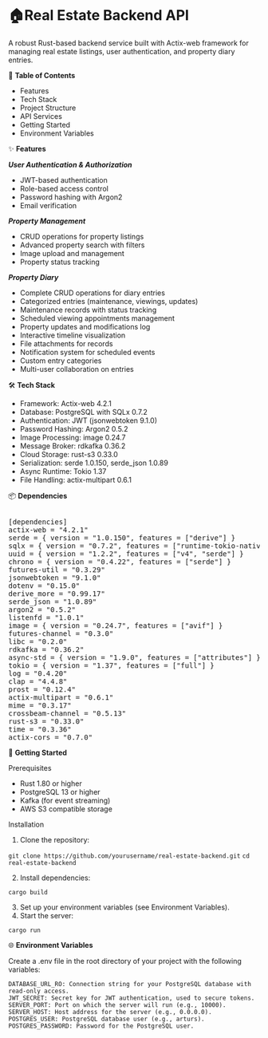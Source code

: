 # 🏠Real Estate Backend API

A robust Rust-based backend service built with Actix-web framework for managing real estate listings, user authentication, and property diary entries.

📑 **Table of Contents**

+ Features
+ Tech Stack
+ Project Structure
+ API Services
+ Getting Started
+ Environment Variables

✨ **Features**

***User Authentication & Authorization***

+ JWT-based authentication
+ Role-based access control
+ Password hashing with Argon2
+ Email verification

***Property Management***

+ CRUD operations for property listings
+ Advanced property search with filters
+ Image upload and management
+ Property status tracking

***Property Diary***

+ Complete CRUD operations for diary entries
+ Categorized entries (maintenance, viewings, updates)
+ Maintenance records with status tracking
+ Scheduled viewing appointments management
+ Property updates and modifications log
+ Interactive timeline visualization
+ File attachments for records
+ Notification system for scheduled events
+ Custom entry categories
+ Multi-user collaboration on entries

🛠 **Tech Stack**

+ Framework: Actix-web 4.2.1
+ Database: PostgreSQL with SQLx 0.7.2
+ Authentication: JWT (jsonwebtoken 9.1.0)
+ Password Hashing: Argon2 0.5.2
+ Image Processing: image 0.24.7
+ Message Broker: rdkafka 0.36.2
+ Cloud Storage: rust-s3 0.33.0
+ Serialization: serde 1.0.150, serde_json 1.0.89
+ Async Runtime: Tokio 1.37
+ File Handling: actix-multipart 0.6.1

📦 **Dependencies**
<pre> 
[dependencies]
actix-web = "4.2.1"
serde = { version = "1.0.150", features = ["derive"] }
sqlx = { version = "0.7.2", features = ["runtime-tokio-native-tls", "postgres", "time", "chrono", "uuid", "bigdecimal"] }
uuid = { version = "1.2.2", features = ["v4", "serde"] }
chrono = { version = "0.4.22", features = ["serde"] }
futures-util = "0.3.29"
jsonwebtoken = "9.1.0"
dotenv = "0.15.0"
derive_more = "0.99.17"
serde_json = "1.0.89"
argon2 = "0.5.2"
listenfd = "1.0.1"
image = { version = "0.24.7", features = ["avif"] }
futures-channel = "0.3.0"
libc = "0.2.0"
rdkafka = "0.36.2"
async-std = { version = "1.9.0", features = ["attributes"] }
tokio = { version = "1.37", features = ["full"] }
log = "0.4.20"
clap = "4.4.8"
prost = "0.12.4"
actix-multipart = "0.6.1"
mime = "0.3.17"
crossbeam-channel = "0.5.13"
rust-s3 = "0.33.0"
time = "0.3.36"
actix-cors = "0.7.0"
</pre> 

🚀 **Getting Started**

Prerequisites

+ Rust 1.80 or higher
+ PostgreSQL 13 or higher
+ Kafka (for event streaming)
+ AWS S3 compatible storage

Installation

1. Clone the repository:

`git clone https://github.com/yourusername/real-estate-backend.git`
`cd real-estate-backend`

2. Install dependencies:

`cargo build`

3. Set up your environment variables (see Environment Variables).
4. Start the server:

`cargo run`

🌐  **Environment Variables**

Create a .env file in the root directory of your project with the following variables:

```
DATABASE_URL_RO: Connection string for your PostgreSQL database with read-only access.
JWT_SECRET: Secret key for JWT authentication, used to secure tokens.
SERVER_PORT: Port on which the server will run (e.g., 10000).
SERVER_HOST: Host address for the server (e.g., 0.0.0.0).
POSTGRES_USER: PostgreSQL database user (e.g., arturs).
POSTGRES_PASSWORD: Password for the PostgreSQL user.
```